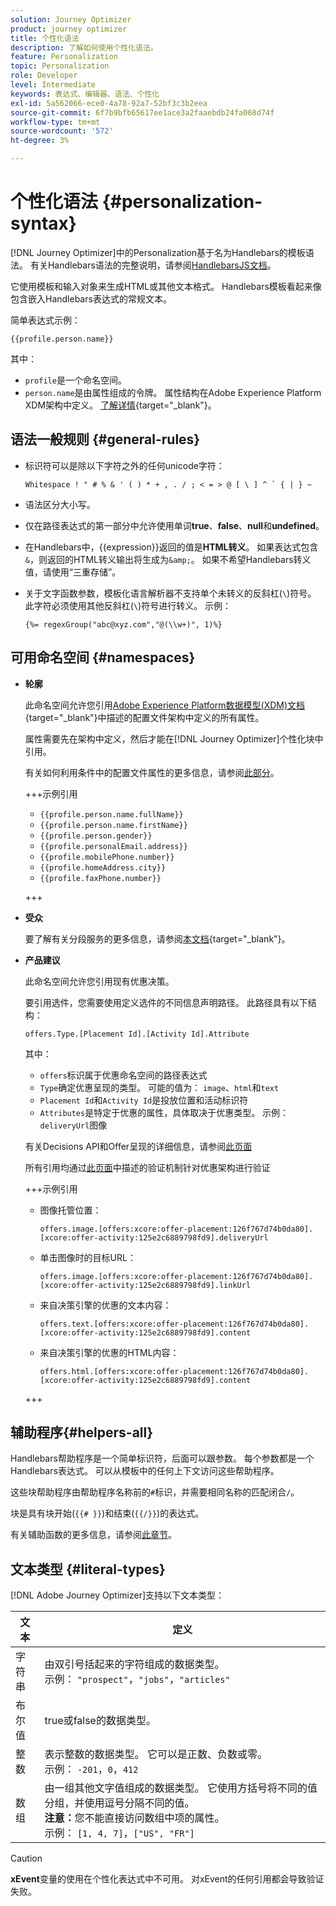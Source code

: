 ```yaml
---
solution: Journey Optimizer
product: journey optimizer
title: 个性化语法
description: 了解如何使用个性化语法。
feature: Personalization
topic: Personalization
role: Developer
level: Intermediate
keywords: 表达式、编辑器、语法、个性化
exl-id: 5a562066-ece0-4a78-92a7-52bf3c3b2eea
source-git-commit: 6f7b9bfb65617ee1ace3a2faaebdb24fa068d74f
workflow-type: tm+mt
source-wordcount: '572'
ht-degree: 3%

---
```


# 个性化语法 {#personalization-syntax}

[!DNL Journey Optimizer]中的Personalization基于名为Handlebars的模板语法。 有关Handlebars语法的完整说明，请参阅[HandlebarsJS文档](https://handlebarsjs.com/)。

它使用模板和输入对象来生成HTML或其他文本格式。 Handlebars模板看起来像包含嵌入Handlebars表达式的常规文本。

简单表达式示例：

`{{profile.person.name}}`

其中：

* `profile`是一个命名空间。
* `person.name`是由属性组成的令牌。 属性结构在Adobe Experience Platform XDM架构中定义。 [了解详情](https://experienceleague.adobe.com/docs/experience-platform/xdm/home.html?lang=zh-Hans){target="_blank"}。

## 语法一般规则 {#general-rules}

* 标识符可以是除以下字符之外的任何unicode字符：

  ```
  Whitespace ! " # % & ' ( ) * + , . / ; < = > @ [ \ ] ^ ` { | } ~
  ```

* 语法区分大小写。

* 仅在路径表达式的第一部分中允许使用单词&#x200B;**true**、**false**、**null**&#x200B;和&#x200B;**undefined**。

* 在Handlebars中，{{expression}}返回的值是&#x200B;**HTML转义**。 如果表达式包含`&`，则返回的HTML转义输出将生成为`&amp;`。 如果不希望Handlebars转义值，请使用“三重存储”。

* 关于文字函数参数，模板化语言解析器不支持单个未转义的反斜杠(`\`)符号。 此字符必须使用其他反斜杠(`\`)符号进行转义。 示例：

  `{%= regexGroup("abc@xyz.com","@(\\w+)", 1)%}`

## 可用命名空间 {#namespaces}

* **轮廓**

  此命名空间允许您引用[Adobe Experience Platform数据模型(XDM)文档](https://experienceleague.adobe.com/docs/experience-platform/xdm/home.html?lang=zh-Hans){target="_blank"}中描述的配置文件架构中定义的所有属性。

  属性需要先在架构中定义，然后才能在[!DNL Journey Optimizer]个性化块中引用。

  有关如何利用条件中的配置文件属性的更多信息，请参阅[此部分](functions/helpers.md#if-function)。

  +++示例引用

   * `{{profile.person.name.fullName}}`
   * `{{profile.person.name.firstName}}`
   * `{{profile.person.gender}}`
   * `{{profile.personalEmail.address}}`
   * `{{profile.mobilePhone.number}}`
   * `{{profile.homeAddress.city}}`
   * `{{profile.faxPhone.number}}`

  +++

* **受众**

  要了解有关分段服务的更多信息，请参阅[本文档](https://experienceleague.adobe.com/docs/experience-platform/segmentation/home.html?lang=zh-Hans){target="_blank"}。

* **产品建议**

  此命名空间允许您引用现有优惠决策。

  要引用选件，您需要使用定义选件的不同信息声明路径。 此路径具有以下结构：

  `offers.Type.[Placement Id].[Activity Id].Attribute`

  其中：

   * `offers`标识属于优惠命名空间的路径表达式
   * `Type`确定优惠呈现的类型。 可能的值为： `image`、`html`和`text`
   * `Placement Id`和`Activity Id`是投放位置和活动标识符
   * `Attributes`是特定于优惠的属性，具体取决于优惠类型。 示例： `deliveryUrl`图像

  有关Decisions API和Offer呈现的详细信息，请参阅[此页面](../offers/api-reference/offer-delivery-api/decisioning-api.md)

  所有引用均通过[此页面](../personalization/personalization-build-expressions.md)中描述的验证机制针对优惠架构进行验证

  +++示例引用

   * 图像托管位置：

     `offers.image.[offers:xcore:offer-placement:126f767d74b0da80].[xcore:offer-activity:125e2c6889798fd9].deliveryUrl`

   * 单击图像时的目标URL：

     `offers.image.[offers:xcore:offer-placement:126f767d74b0da80].[xcore:offer-activity:125e2c6889798fd9].linkUrl`

   * 来自决策引擎的优惠的文本内容：

     `offers.text.[offers:xcore:offer-placement:126f767d74b0da80].[xcore:offer-activity:125e2c6889798fd9].content`

   * 来自决策引擎的优惠的HTML内容：

     `offers.html.[offers:xcore:offer-placement:126f767d74b0da80].[xcore:offer-activity:125e2c6889798fd9].content`

  +++

## 辅助程序{#helpers-all}

Handlebars帮助程序是一个简单标识符，后面可以跟参数。 每个参数都是一个Handlebars表达式。 可以从模板中的任何上下文访问这些帮助程序。

这些块帮助程序由帮助程序名称前的`#`标识，并需要相同名称的匹配闭合`/`。

块是具有块开始(`{{# }}`)和结束(`{{/}}`)的表达式。

有关辅助函数的更多信息，请参阅[此章节](functions/helpers.md)。

## 文本类型 {#literal-types}

[!DNL Adobe Journey Optimizer]支持以下文本类型：

| 文本 | 定义 |
| ------- | ---------- |
| 字符串 | 由双引号括起来的字符组成的数据类型。 <br>示例： `"prospect"`，`"jobs"`，`"articles"` |
| 布尔值 | true或false的数据类型。 |
| 整数 | 表示整数的数据类型。 它可以是正数、负数或零。 <br>示例： `-201`，`0`，`412` |
| 数组 | 由一组其他文字值组成的数据类型。 它使用方括号将不同的值分组，并使用逗号分隔不同的值。<br> **注意：**&#x200B;您不能直接访问数组中项的属性。 <br>示例： `[1, 4, 7]`，`["US", "FR"]` |

>[!CAUTION]
>
>**xEvent**&#x200B;变量的使用在个性化表达式中不可用。 对xEvent的任何引用都会导致验证失败。
